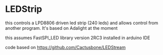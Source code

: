 LEDStrip
========

this controls a LPD8806 driven led strip (240 leds) and allows control from another program.
It's based on Adalight at the moment

this assumes FastSPI_LED library version 2RC3 installed in arduino IDE

code based on https://github.com/Cactusbone/LEDStream
